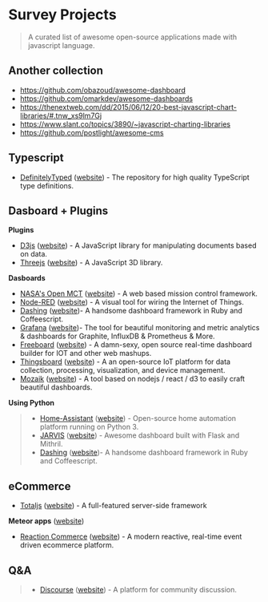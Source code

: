 # Survey Projects
> A curated list of awesome open-source applications made with javascript language.

## Another collection
* https://github.com/obazoud/awesome-dashboard
* https://github.com/omarkdev/awesome-dashboards
* https://thenextweb.com/dd/2015/06/12/20-best-javascript-chart-libraries/#.tnw_xs9lm7Gj
* https://www.slant.co/topics/3890/~javascript-charting-libraries
* https://github.com/postlight/awesome-cms

## Typescript
* [DefinitelyTyped](https://github.com/DefinitelyTyped/DefinitelyTyped) ([website](http://definitelytyped.org/)) - The repository for high quality TypeScript type definitions.

## Dasboard + Plugins

**Plugins**
* [D3js](https://github.com/d3/d3) ([website](https://d3js.org/)) - A JavaScript library for manipulating documents based on data.
* [Threejs](https://github.com/mrdoob/three.js/) ([website](https://threejs.org/)) - A JavaScript 3D library.

**Dasboards**
* [NASA's Open MCT](https://github.com/nasa/openmct) ([website](https://nasa.github.io/openmct/)) - A web based mission control framework.
* [Node-RED](https://github.com/node-red/node-red) ([website](https://nodered.org/)) - A visual tool for wiring the Internet of Things.
* [Dashing](https://github.com/Smashing/smashing) ([website]())- A handsome dashboard framework in Ruby and Coffeescript.
* [Grafana](https://github.com/grafana/grafana) ([website](https://grafana.com/))- The tool for beautiful monitoring and metric analytics & dashboards for Graphite, InfluxDB & Prometheus & More. 
* [Freeboard](https://github.com/Freeboard/freeboard) ([website](https://freeboard.io/)) - A damn-sexy, open source real-time dashboard builder for IOT and other web mashups.
* [Thingsboard](https://github.com/thingsboard/thingsboard/) ([website](https://thingsboard.io/)) - A an open-source IoT platform for data collection, processing, visualization, and device management.
* [Mozaik](https://github.com/plouc/mozaik) ([website](http://mozaik.rocks)) - A tool based on nodejs / react / d3 to easily craft beautiful dashboards.

**Using Python**
> * [Home-Assistant](https://github.com/home-assistant/home-assistant) ([website](https://home-assistant.io)) - Open-source home automation platform running on Python 3.
> * [JARVIS](https://github.com/mpolden/jarvis2) ([website]()) - Awesome dashboard built with Flask and Mithril.
> * [Dashing](https://github.com/evolvedlight/pydashie) ([website]())- A handsome dashboard framework in Ruby and Coffeescript.

## eCommerce
* [Totaljs](https://github.com/totaljs/framework) ([website](https://www.totaljs.com/)) - A full-featured server-side framework

**Meteor apps** ([website](https://www.meteor.com/))
* [Reaction Commerce](https://github.com/reactioncommerce/reaction) ([website](https://reactioncommerce.com/)) - A modern reactive, real-time event driven ecommerce platform.

## Q&A
> * [Discourse](https://github.com/discourse/discourse) ([website](https://www.discourse.org/)) - A platform for community discussion.

